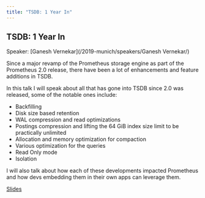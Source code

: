 ```yaml
---
title: "TSDB: 1 Year In"
---
```


## TSDB: 1 Year In

Speaker: [Ganesh Vernekar](/2019-munich/speakers/Ganesh Vernekar/)

Since a major revamp of the Prometheus storage engine as part of the Prometheus 2.0 release, there have been a lot of enhancements and feature additions in TSDB.

In this talk I will speak about all that has gone into TSDB since 2.0 was released, some of the notable ones include:

* Backfilling
* Disk size based retention
* WAL compression and read optimizations
* Postings compression and lifting the 64 GiB index size limit to be practically unlimited
* Allocation and memory optimization for compaction
* Various optimization for the queries
* Read Only mode
* Isolation

I will also talk about how each of these developments impacted Prometheus and how devs embedding them in their own apps can leverage them.

[Slides](/2019-munich/slides/tsdb-1-year-in.pdf)
